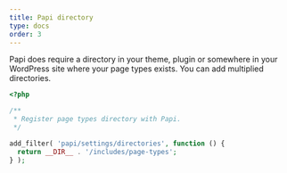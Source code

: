 ```yaml
---
title: Papi directory
type: docs
order: 3
---
```


Papi does require a directory in your theme, plugin or somewhere in your WordPress site where your page types exists. You can add multiplied directories.

```php
<?php

/**
 * Register page types directory with Papi.
 */

add_filter( 'papi/settings/directories', function () {
  return __DIR__ . '/includes/page-types';
} );
```

